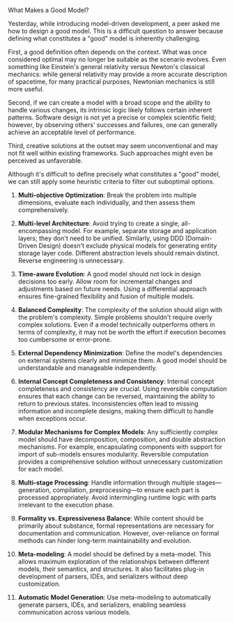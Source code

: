 What Makes a Good Model?

Yesterday, while introducing model-driven development, a peer asked me how to design a good model. This is a difficult question to answer because defining what constitutes a "good" model is inherently challenging.

First, a good definition often depends on the context. What was once considered optimal may no longer be suitable as the scenario evolves. Even something like Einstein's general relativity versus Newton's classical mechanics: while general relativity may provide a more accurate description of spacetime, for many practical purposes, Newtonian mechanics is still more useful.

Second, if we can create a model with a broad scope and the ability to handle various changes, its intrinsic logic likely follows certain inherent patterns. Software design is not yet a precise or complex scientific field; however, by observing others' successes and failures, one can generally achieve an acceptable level of performance.

Third, creative solutions at the outset may seem unconventional and may not fit well within existing frameworks. Such approaches might even be perceived as unfavorable.

Although it's difficult to define precisely what constitutes a "good" model, we can still apply some heuristic criteria to filter out suboptimal options.

1. **Multi-objective Optimization**: Break the problem into multiple dimensions, evaluate each individually, and then assess them comprehensively.
2. **Multi-level Architecture**: Avoid trying to create a single, all-encompassing model. For example, separate storage and application layers; they don't need to be unified. Similarly, using DDD (Domain-Driven Design) doesn't exclude physical models for generating entity storage layer code. Different abstraction levels should remain distinct. Reverse engineering is unnecessary.
3. **Time-aware Evolution**: A good model should not lock in design decisions too early. Allow room for incremental changes and adjustments based on future needs. Using a differential approach ensures fine-grained flexibility and fusion of multiple models.

4. **Balanced Complexity**: The complexity of the solution should align with the problem's complexity. Simple problems shouldn't require overly complex solutions. Even if a model technically outperforms others in terms of complexity, it may not be worth the effort if execution becomes too cumbersome or error-prone.

5. **External Dependency Minimization**: Define the model's dependencies on external systems clearly and minimize them. A good model should be understandable and manageable independently.

6. **Internal Concept Completeness and Consistency**: Internal concept completeness and consistency are crucial. Using reversible computation ensures that each change can be reversed, maintaining the ability to return to previous states. Inconsistencies often lead to missing information and incomplete designs, making them difficult to handle when exceptions occur.

7. **Modular Mechanisms for Complex Models**: Any sufficiently complex model should have decomposition, composition, and double abstraction mechanisms. For example, encapsulating components with support for import of sub-models ensures modularity. Reversible computation provides a comprehensive solution without unnecessary customization for each model.

8. **Multi-stage Processing**: Handle information through multiple stages—generation, compilation, preprocessing—to ensure each part is processed appropriately. Avoid intermingling runtime logic with parts irrelevant to the execution phase.

9. **Formality vs. Expressiveness Balance**: While content should be primarily about substance, formal representations are necessary for documentation and communication. However, over-reliance on formal methods can hinder long-term maintainability and evolution.

10. **Meta-modeling**: A model should be defined by a meta-model. This allows maximum exploration of the relationships between different models, their semantics, and structures. It also facilitates plug-in development of parsers, IDEs, and serializers without deep customization.

11. **Automatic Model Generation**: Use meta-modeling to automatically generate parsers, IDEs, and serializers, enabling seamless communication across various models.
